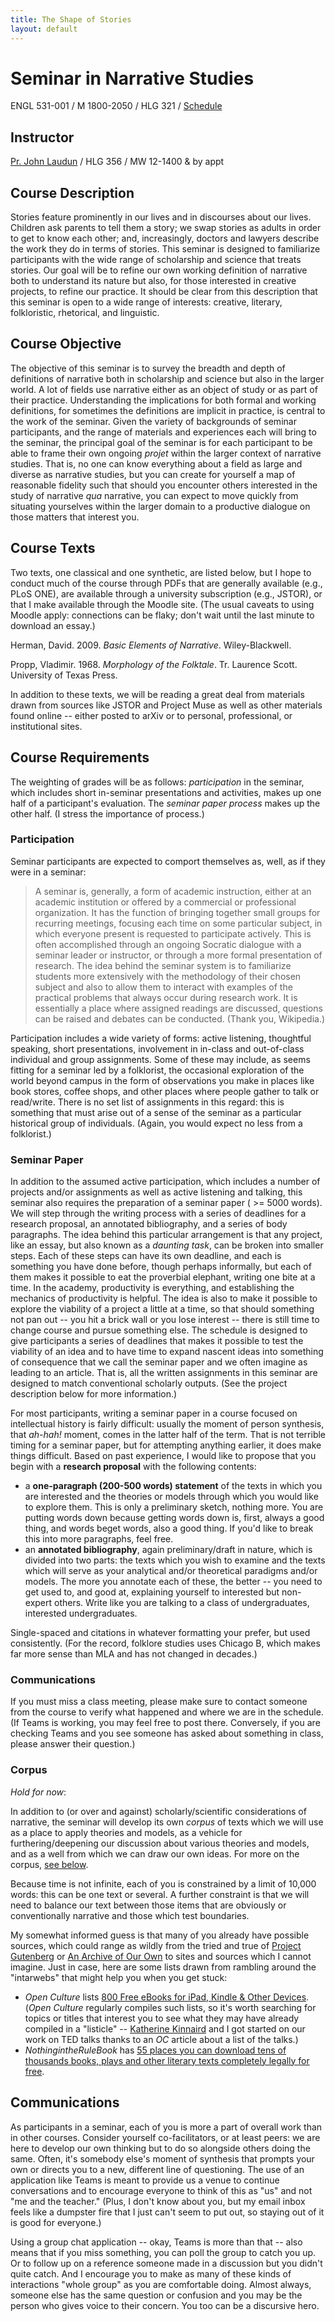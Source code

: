 ```yaml
---
title: The Shape of Stories
layout: default
---
```


# Seminar in Narrative Studies

ENGL 531-001 / M 1800-2050 / HLG 321 / [Schedule](schedule.md)
## Instructor

[Pr. John Laudun](https://johnlaudun.net/) / HLG 356 / MW 12-1400 & by appt

## Course Description

Stories feature prominently in our lives and in discourses about our lives. Children ask parents to tell them a story; we swap stories as adults in order to get to know each other; and, increasingly, doctors and lawyers describe the work they do in terms of stories. This seminar is designed to familiarize participants with the wide range of scholarship and science that treats stories. Our goal will be to refine our own working definition of narrative both to understand its nature but also, for those interested in creative projects, to refine our practice. It should be clear from this description that this seminar is open to a wide range of interests: creative, literary, folkloristic, rhetorical, and linguistic.

## Course Objective

The objective of this seminar is to survey the breadth and depth of definitions of narrative both in scholarship and science but also in the larger world. A lot of fields use narrative either as an object of study or as part of their practice. Understanding the implications for both formal and working definitions, for sometimes the definitions are implicit in practice, is central to the work of the seminar. Given the variety of backgrounds of seminar participants, and the range of materials and experiences each will bring to the seminar, the principal goal of the seminar is for each participant to be able to frame their own ongoing *projet* within the larger context of narrative studies. That is, no one can know everything about a field as large and diverse as narrative studies, but you can create for yourself a map of reasonable fidelity such that should you encounter others interested in the study of narrative *qua* narrative, you can expect to move quickly from situating yourselves within the larger domain to a productive dialogue on those matters that interest you.

## Course Texts

Two texts, one classical and one synthetic, are listed below, but I hope to conduct much of the course through PDFs that are generally available (e.g., PLoS ONE), are available through a university subscription (e.g., JSTOR), or that I make available through the Moodle site. (The usual caveats to using Moodle apply: connections can be flaky; don't wait until the last minute to download an essay.)

Herman, David. 2009. _Basic Elements of Narrative_. Wiley-Blackwell. 

Propp, Vladimir. 1968. _Morphology of the Folktale_. Tr. Laurence Scott. University of Texas Press. 

In addition to these texts, we will be reading a great deal from materials drawn from sources like JSTOR and Project Muse as well as other materials found online -- either posted to arXiv or to personal, professional, or institutional sites. 

## Course Requirements

The weighting of grades will be as follows: *participation* in the seminar, which includes short in-seminar presentations and activities, makes up one half of a participant's evaluation. The *seminar paper process* makes up the other half. (I stress the importance of process.)

### Participation

Seminar participants are expected to comport themselves as, well, as if they were in a seminar:

> A seminar is, generally, a form of academic instruction, either at an academic institution or offered by a commercial or professional organization. It has the function of bringing together small groups for recurring meetings, focusing each time on some particular subject, in which everyone present is requested to participate actively. This is often accomplished through an ongoing Socratic dialogue with a seminar leader or instructor, or through a more formal presentation of research. The idea behind the seminar system is to familiarize students more extensively with the methodology of their chosen subject and also to allow them to interact with examples of the practical problems that always occur during research work. It is essentially a place where assigned readings are discussed, questions can be raised and debates can be conducted. (Thank you, Wikipedia.)

Participation includes a wide variety of forms: active listening, thoughtful speaking, short presentations, involvement in in-class and out-of-class individual and group assignments. Some of these may include, as seems fitting for a seminar led by a folklorist, the occasional exploration of the world beyond campus in the form of observations you make in places like book stores, coffee shops, and other places where people gather to talk or read/write. There is no set list of assignments in this regard: this is something that must arise out of a sense of the seminar as a particular historical group of individuals. (Again, you would expect no less from a folklorist.)

### Seminar Paper

In addition to the assumed active participation, which includes a number of projects and/or assignments as well as active listening and talking, this seminar also requires the preparation of a seminar paper ( >= 5000 words). We will step through the writing process with a series of deadlines for a research proposal, an annotated bibliography, and a series of body paragraphs. The idea behind this particular arrangement is that any project, like an essay, but also known as a *daunting task*, can be broken into smaller steps. Each of these steps can have its own deadline, and each is something you have done before, though perhaps informally, but each of them makes it possible to eat the proverbial elephant, writing one bite at a time. In the academy, productivity is everything, and establishing the mechanics of productivity is helpful. The idea is also to make it possible to explore the viability of a project a little at a time, so that should something not pan out -- you hit a brick wall or you lose interest -- there is still time to change course and pursue something else. The schedule is designed to give participants a series of deadlines that makes it possible to test the viability of an idea and to have time to expand nascent ideas into something of consequence that we call the seminar paper and we often imagine as leading to an article. That is, all the written assignments in this seminar are designed to match conventional scholarly outputs. (See the project description below for more information.)

For most participants, writing a seminar paper in a course focused on intellectual history is fairly difficult: usually the moment of person synthesis, that _ah-hah!_ moment, comes in the latter half of the term. That is not terrible timing for a seminar paper, but for attempting anything earlier, it does make things difficult. Based on past experience, I would like to propose that you begin with a **research proposal** with the following contents:

* a **one-paragraph (200-500 words) statement** of the texts in which you are interested and the theories or models through which you would like to explore them. This is only a preliminary sketch, nothing more. You are putting words down because getting words down is, first, always a good thing, and words beget words, also a good thing. If you'd like to break this into more paragraphs, feel free.
* an **annotated bibliography**, again preliminary/draft in nature, which is divided into two parts: the texts which you wish to examine and the texts which will serve as your analytical and/or theoretical paradigms and/or models. The more you annotate each of these, the better -- you need to get used to, and good at, explaining yourself to interested but non-expert others. Write like you are talking to a class of undergraduates, interested undergraduates.

Single-spaced and citations in whatever formatting your prefer, but used consistently. (For the record, folklore studies uses Chicago B, which makes far more sense than MLA and has not changed in decades.)

### Communications

If you must miss a class meeting, please make sure to contact someone from the course to verify what happened and where we are in the schedule. (If Teams is working, you may feel free to post there. Conversely, if you are checking Teams and you see someone has asked about something in class, please answer their question.)

### Corpus

*Hold for now*: 

In addition to (or over and against) scholarly/scientific considerations of narrative, the seminar will develop its own _corpus_ of texts which we will use as a place to apply theories and models, as a vehicle for furthering/deepening our discussion about various theories and models, and as a well from which we can draw our own ideas. For more on the corpus, [see below](#corpus).

Because time is not infinite, each of you is constrained by a limit of 10,000 words: this can be one text or several. A further constraint is that we will need to balance our text between those items that are obviously or conventionally narrative and those which test boundaries.

My somewhat informed guess is that many of you already have possible sources, which could range as wildly from the tried and true of [Project Gutenberg](http://www.gutenberg.org) or [An Archive of Our Own](https://archiveofourown.org) to sites and sources which I cannot imagine. Just in case, here are some lists drawn from rambling around the "intarwebs" that might help you when you get stuck:

- _Open Culture_ lists [800 Free eBooks for iPad, Kindle & Other Devices](http://www.openculture.com/free_ebooks). (_Open Culture_ regularly compiles such lists, so it's worth searching for topics or titles that interest you to see what they may have already compiled in a "listicle" -- [Katherine Kinnaird](http://katherinemkinnaird.net) and I got started on our work on TED talks thanks to an _OC_ article about a list of the talks.)
- _NothingintheRuleBook_ has [55 places you can download tens of thousands books, plays and other literary texts completely legally for free](https://nothingintherulebook.com/2017/01/10/55-places-you-can-download-tens-of-thousands-books-plays-and-other-literary-texts-completely-legally-for-free/).

## Communications

As participants in a seminar, each of you is more a part of overall work than in other courses. Consider yourself co-facilitators, or at least peers: we are here to develop our own thinking but to do so alongside others doing the same. Often, it's somebody else's moment of synthesis that prompts your own or directs you to a new, different line of questioning. The use of an application like Teams is meant to provide us a venue to continue conversations and to encourage everyone to think of this as "us" and not "me and the teacher." (Plus, I don't know about you, but my email inbox feels like a dumpster fire that I just can't seem to put out, so staying out of it is good for everyone.) 

Using a group chat application -- okay, Teams is more than that -- also means that if you miss something, you can poll the group to catch you up. Or to follow up on a reference someone made in a discussion but you didn't quite catch. And I encourage you to make as many of these kinds of interactions "whole group" as you are comfortable doing. Almost always, someone else has the same question or confusion and you may be the person who gives voice to their concern. You too can be a discursive hero.
